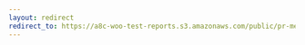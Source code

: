 ```yaml
---
layout: redirect
redirect_to: https://a8c-woo-test-reports.s3.amazonaws.com/public/pr-merge/37776/api/index.html
---
```

